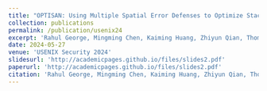 ```yaml
---
title: "OPTISAN: Using Multiple Spatial Error Defenses to Optimize Stack Memory Protection within a Budget"
collection: publications
permalink: /publication/usenix24
excerpt: 'Rahul George, Mingming Chen, Kaiming Huang, Zhiyun Qian, Thomas La Porta, Trent Jaeger.'
date: 2024-05-27
venue: 'USENIX Security 2024'
slidesurl: 'http://academicpages.github.io/files/slides2.pdf'
paperurl: 'http://academicpages.github.io/files/slides2.pdf'
citation: 'Rahul George, Mingming Chen, Kaiming Huang, Zhiyun Qian, Thomas La Porta, Trent Jaeger. (2024). &quot;OPTISAN: Using Multiple Spatial Error Defenses to Optimize Stack Memory Protection within a Budget&quot; <i>USENIX Security 2024</i>.'
---
```

